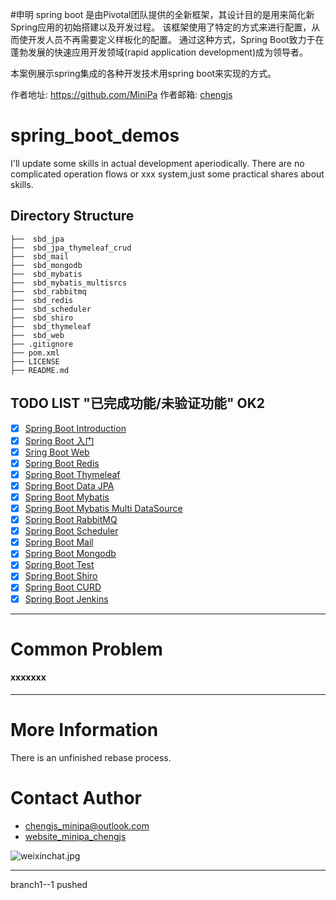 #申明 
spring boot 是由Pivotal团队提供的全新框架，其设计目的是用来简化新Spring应用的初始搭建以及开发过程。
  该框架使用了特定的方式来进行配置，从而使开发人员不再需要定义样板化的配置。
  通过这种方式，Spring Boot致力于在蓬勃发展的快速应用开发领域(rapid application development)成为领导者。
  
  本案例展示spring集成的各种开发技术用spring boot来实现的方式。  

作者地址: https://github.com/MiniPa
作者邮箱: <a href="mailto:chengjs_minipa@outlook.com">chengjs</a>

# spring_boot_demos

I'll update some skills in actual development aperiodically.
There are no complicated operation flows or xxx system,just some practical shares about skills.

## Directory Structure

```shell
├──  sbd_jpa                                   
├──  sbd_jpa_thymeleaf_crud                                
├──  sbd_mail                                   
├──  sbd_mongodb                                   
├──  sbd_mybatis                                   
├──  sbd_mybatis_multisrcs                                   
├──  sbd_rabbitmq                                   
├──  sbd_redis                                   
├──  sbd_scheduler                                   
├──  sbd_shiro                                   
├──  sbd_thymeleaf                                   
├──  sbd_web                                   
├── .gitignore                                 
├── pom.xml                                    
├── LICENSE               
├── README.md               

```

## TODO LIST "已完成功能/未验证功能" OK2

* [x] [Spring Boot Introduction](https://minipachengjs.wordpress.com/2017/12/25/%E3%80%90spring-boot-%E6%A0%8F%E7%9B%AE%E3%80%91/)
* [x] [Spring Boot 入门](https://minipachengjs.wordpress.com/2017/12/25/1-spring-boot-%E5%85%A5%E9%97%A8/)
* [x] [Sring Boot Web](https://minipachengjs.wordpress.com/2017/12/25/2-sring-boot-web/)
* [x] [Spring Boot Redis](https://minipachengjs.wordpress.com/2017/12/25/3-spring-boot-redis/)
* [x] [Spring Boot Thymeleaf](https://minipachengjs.wordpress.com/2017/12/25/4-spring-boot-thymeleaf/)
* [x] [Spring Boot Data JPA](https://minipachengjs.wordpress.com/2017/12/25/5-spring-boot-data-jpa/)
* [x] [Spring Boot Mybatis](https://minipachengjs.wordpress.com/2017/12/25/6-spring-boot-mybatis/)
* [x] [Spring Boot Mybatis Multi DataSource](https://minipachengjs.wordpress.com/2017/12/25/7-spring-boot-mybatis-multi-datasource/)
* [x] [Spring Boot RabbitMQ](https://minipachengjs.wordpress.com/2017/12/25/8-spring-boot-rabbitmq/)
* [x] [Spring Boot Scheduler](https://minipachengjs.wordpress.com/2017/12/25/9-spring-boot-scheduler/)
* [x] [Spring Boot Mail](https://minipachengjs.wordpress.com/2017/12/25/10-spring-boot-mail/)
* [x] [Spring Boot Mongodb](https://minipachengjs.wordpress.com/2017/12/25/11-spring-boot-mongodb/)
* [x] [Spring Boot Test](https://minipachengjs.wordpress.com/2017/12/25/12-spring-boot-test/)
* [x] [Spring Boot Shiro](https://minipachengjs.wordpress.com/2017/12/25/13-spring-boot-shiro/)
* [x] [Spring Boot CURD](https://minipachengjs.wordpress.com/2017/12/25/14-spring-boot-curd/)
* [x] [Spring Boot Jenkins](https://minipachengjs.wordpress.com/2017/12/25/15-spring-boot-jenkins/)

--- 

# Common Problem 

#### xxxxxxx

---


# More Information

[]()There is an unfinished rebase process.

# Contact Author
- [chengjs_minipa@outlook.com](mailto:chengjs_minipa@outlook.com)
- [website_minipa_chengjs](https://minipachengjs.wordpress.com/)

![weixinchat.jpg]()



---

branch1--1 pushed